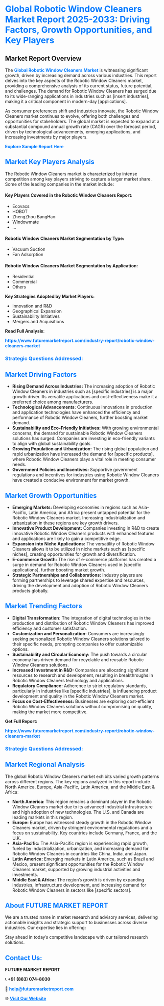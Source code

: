 <h1 style="color: #007BFF;">Global Robotic Window Cleaners Market Report 2025-2033: Driving Factors, Growth Opportunities, and Key Players</h1>

<section id="overview">
<h2>Market Report Overview</h2>
<p>The <a href="https://www.futuremarketreport.com/industry-report/robotic-window-cleaners-market" style="color: #007BFF; text-decoration: none;"><strong>Global Robotic Window Cleaners Market</strong></a> is witnessing significant growth, driven by increasing demand across various industries. This report delves into the key aspects of the Robotic Window Cleaners market, providing a comprehensive analysis of its current status, future potential, and challenges. The demand for Robotic Window Cleaners has surged due to its wide-ranging applications in industries such as [insert industries], making it a critical component in modern-day [applications].</p>
<p>As consumer preferences shift and industries innovate, the Robotic Window Cleaners market continues to evolve, offering both challenges and opportunities for stakeholders. The global market is expected to expand at a substantial compound annual growth rate (CAGR) over the forecast period, driven by technological advancements, emerging applications, and increasing investments by major players.</p>
</section>

<section id="overview">
<p><a href="https://www.futuremarketreport.com/request-sample/reportId=104938" style="color: #007BFF; text-decoration: none;"><strong>Explore Sample Report Here</strong></a></p>
</section>

<section id="key-players">
<h2 style="color: #007BFF;">Market Key Players Analysis</h2>
<p>The Robotic Window Cleaners market is characterized by intense competition among key players striving to capture a larger market share. Some of the leading companies in the market include:</p>
<h4>Key Players Covered in the Robotic Window Cleaners Report:</h4>
<ul><li>Ecovacs</li><li>HOBOT</li><li>ZhengZhou BangHao</li><li>Windowmate</li><li>...</li></ul>
<h4>Robotic Window Cleaners Market Segmentation by Type:</h4>
<ul><li>Vacuum Suction</li><li>Fan Adsorption</li></ul>

<h4>Robotic Window Cleaners Market Segmentation by Application:</h4>
<ul><li>Residential</li><li>Commercial</li><li>Others</li></ul>
<p><strong>Key Strategies Adopted by Market Players:</strong></p>
<ul>
<li>Innovation and R&D</li>
<li>Geographical Expansion</li>
<li>Sustainability Initiatives</li>
<li>Mergers and Acquisitions</li>
</ul>
</section>

<section>
<p><strong>Read Full Analysis: </strong></p><a href="https://www.futuremarketreport.com/industry-report/robotic-window-cleaners-market" style="color: #007BFF; text-decoration: none;"><strong>https://www.futuremarketreport.com/industry-report/robotic-window-cleaners-market</strong></a>
<h3 style="color: #007BFF;">Strategic Questions Addressed:</h3>
</section>

<section id="driving-factors">
<h2 style="color: #007BFF;">Market Driving Factors</h2>
<ul>
<li><strong>Rising Demand Across Industries:</strong> The increasing adoption of Robotic Window Cleaners in industries such as [specific industries] is a major growth driver. Its versatile applications and cost-effectiveness make it a preferred choice among manufacturers.</li>
<li><strong>Technological Advancements:</strong> Continuous innovations in production and application technologies have enhanced the efficiency and performance of Robotic Window Cleaners, further boosting market demand.</li>
<li><strong>Sustainability and Eco-Friendly Initiatives:</strong> With growing environmental concerns, the demand for sustainable Robotic Window Cleaners solutions has surged. Companies are investing in eco-friendly variants to align with global sustainability goals.</li>
<li><strong>Growing Population and Urbanization:</strong> The rising global population and rapid urbanization have increased the demand for [specific products], where Robotic Window Cleaners plays a vital role in meeting consumer needs.</li>
<li><strong>Government Policies and Incentives:</strong> Supportive government regulations and incentives for industries using Robotic Window Cleaners have created a conducive environment for market growth.</li>
</ul>
</section>

<section id="growth-opportunities">
<h2 style="color: #007BFF;">Market Growth Opportunities</h2>
<ul>
<li><strong>Emerging Markets:</strong> Developing economies in regions such as Asia-Pacific, Latin America, and Africa present untapped potential for the Robotic Window Cleaners market. Increasing industrialization and urbanization in these regions are key growth drivers.</li>
<li><strong>Innovative Product Development:</strong> Companies investing in R&D to create innovative Robotic Window Cleaners products with enhanced features and applications are likely to gain a competitive edge.</li>
<li><strong>Expansion into Niche Applications:</strong> The versatility of Robotic Window Cleaners allows it to be utilized in niche markets such as [specific niches], creating opportunities for growth and diversification.</li>
<li><strong>E-commerce Growth:</strong> The rise of e-commerce platforms has created a surge in demand for Robotic Window Cleaners used in [specific applications], further boosting market growth.</li>
<li><strong>Strategic Partnerships and Collaborations:</strong> Industry players are forming partnerships to leverage shared expertise and resources, driving the development and adoption of Robotic Window Cleaners products globally.</li>
</ul>
</section>

<section id="trending-factors">
<h2 style="color: #007BFF;">Market Trending Factors</h2>
<ul>
<li><strong>Digital Transformation:</strong> The integration of digital technologies in the production and distribution of Robotic Window Cleaners has improved efficiency and customer satisfaction.</li>
<li><strong>Customization and Personalization:</strong> Consumers are increasingly seeking personalized Robotic Window Cleaners solutions tailored to their specific needs, prompting companies to offer customizable options.</li>
<li><strong>Sustainability and Circular Economy:</strong> The push towards a circular economy has driven demand for recyclable and reusable Robotic Window Cleaners solutions.</li>
<li><strong>Increased Investment in R&D:</strong> Companies are allocating significant resources to research and development, resulting in breakthroughs in Robotic Window Cleaners technology and applications.</li>
<li><strong>Regulatory Compliance:</strong> Adherence to strict regulatory standards, particularly in industries like [specific industries], is influencing product development and quality in the Robotic Window Cleaners market.</li>
<li><strong>Focus on Cost-Effectiveness:</strong> Businesses are exploring cost-efficient Robotic Window Cleaners solutions without compromising on quality, making the market more competitive.</li>
</ul>
</section>

<section>
<p><strong>Get Full Report: </strong></p><a href="https://www.futuremarketreport.com/industry-report/robotic-window-cleaners-market" style="color: #007BFF; text-decoration: none;"><strong>https://www.futuremarketreport.com/industry-report/robotic-window-cleaners-market</strong></a>
<h3 style="color: #007BFF;">Strategic Questions Addressed:</h3>
</section>


<section id="regional-analysis">
<h2 style="color: #007BFF;">Market Regional Analysis</h2>
<p>The global Robotic Window Cleaners market exhibits varied growth patterns across different regions. The key regions analyzed in this report include North America, Europe, Asia-Pacific, Latin America, and the Middle East & Africa:</p>
<ul>
<li><strong>North America:</strong> This region remains a dominant player in the Robotic Window Cleaners market due to its advanced industrial infrastructure and high adoption of new technologies. The U.S. and Canada are leading markets in this region.</li>
<li><strong>Europe:</strong> Europe has witnessed steady growth in the Robotic Window Cleaners market, driven by stringent environmental regulations and a focus on sustainability. Key countries include Germany, France, and the U.K.</li>
<li><strong>Asia-Pacific:</strong> The Asia-Pacific region is experiencing rapid growth, fueled by industrialization, urbanization, and increasing demand for Robotic Window Cleaners in countries like China, India, and Japan.</li>
<li><strong>Latin America:</strong> Emerging markets in Latin America, such as Brazil and Mexico, present significant opportunities for the Robotic Window Cleaners market, supported by growing industrial activities and investments.</li>
<li><strong>Middle East & Africa:</strong> The region’s growth is driven by expanding industries, infrastructure development, and increasing demand for Robotic Window Cleaners in sectors like [specific sectors].</li>
</ul>
</section>

<footer>
<h2 style="color: #007BFF;">About FUTURE MARKET REPORT</h2>
<p>We are a trusted name in market research and advisory services, delivering actionable insights and strategic support to businesses across diverse industries. Our expertise lies in offering:</p>

<p>Stay ahead in today’s competitive landscape with our tailored research solutions.</p>

<h2 style="color: #007BFF;">Contact Us:</h2>
<p><strong>FUTURE MARKET REPORT</strong></p>
<p>📞 <strong>+91 (883) 074-8030</strong></p>
<p>📧 <strong><a href="mailto:help@futuremarketreport.com" style="color: #007BFF;">help@futuremarketreport.com</a></strong></p>
<p>🌐 <strong><a href="https://www.futuremarketreport.com/" style="color: #007BFF;">Visit Our Website</a></strong></p>
</footer>